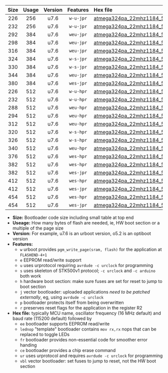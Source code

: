 |Size|Usage|Version|Features|Hex file|
|:-:|:-:|:-:|:-:|:--|
|226|256|u7.6|`w-u-jpr`|[atmega324pa_22mhz1184_57600bps_ur_vbl.hex](https://raw.githubusercontent.com/stefanrueger/urboot/main/bootloaders/atmega324pa/fcpu_22mhz1184/57600_bps/atmega324pa_22mhz1184_57600bps_ur_vbl.hex)|
|232|256|u7.6|`w-u-jpr`|[atmega324pa_22mhz1184_57600bps_lednop_ur_vbl.hex](https://raw.githubusercontent.com/stefanrueger/urboot/main/bootloaders/atmega324pa/fcpu_22mhz1184/57600_bps/atmega324pa_22mhz1184_57600bps_lednop_ur_vbl.hex)|
|292|384|u7.6|`weu-jpr`|[atmega324pa_22mhz1184_57600bps_ee_ur_vbl.hex](https://raw.githubusercontent.com/stefanrueger/urboot/main/bootloaders/atmega324pa/fcpu_22mhz1184/57600_bps/atmega324pa_22mhz1184_57600bps_ee_ur_vbl.hex)|
|298|384|u7.6|`weu-jpr`|[atmega324pa_22mhz1184_57600bps_ee_lednop_ur_vbl.hex](https://raw.githubusercontent.com/stefanrueger/urboot/main/bootloaders/atmega324pa/fcpu_22mhz1184/57600_bps/atmega324pa_22mhz1184_57600bps_ee_lednop_ur_vbl.hex)|
|316|384|u7.6|`weu-jpr`|[atmega324pa_22mhz1184_57600bps_ee_lednop_fr_ur_vbl.hex](https://raw.githubusercontent.com/stefanrueger/urboot/main/bootloaders/atmega324pa/fcpu_22mhz1184/57600_bps/atmega324pa_22mhz1184_57600bps_ee_lednop_fr_ur_vbl.hex)|
|324|384|u7.6|`w-s-jpr`|[atmega324pa_22mhz1184_57600bps_vbl.hex](https://raw.githubusercontent.com/stefanrueger/urboot/main/bootloaders/atmega324pa/fcpu_22mhz1184/57600_bps/atmega324pa_22mhz1184_57600bps_vbl.hex)|
|330|384|u7.6|`w-s-jpr`|[atmega324pa_22mhz1184_57600bps_lednop_vbl.hex](https://raw.githubusercontent.com/stefanrueger/urboot/main/bootloaders/atmega324pa/fcpu_22mhz1184/57600_bps/atmega324pa_22mhz1184_57600bps_lednop_vbl.hex)|
|344|384|u7.6|`weu-jpr`|[atmega324pa_22mhz1184_57600bps_ee_lednop_fr_ce_ur_vbl.hex](https://raw.githubusercontent.com/stefanrueger/urboot/main/bootloaders/atmega324pa/fcpu_22mhz1184/57600_bps/atmega324pa_22mhz1184_57600bps_ee_lednop_fr_ce_ur_vbl.hex)|
|380|384|u7.6|`wes-jpr`|[atmega324pa_22mhz1184_57600bps_ee_vbl.hex](https://raw.githubusercontent.com/stefanrueger/urboot/main/bootloaders/atmega324pa/fcpu_22mhz1184/57600_bps/atmega324pa_22mhz1184_57600bps_ee_vbl.hex)|
|226|512|u7.6|`w-u-hpr`|[atmega324pa_22mhz1184_57600bps_ur.hex](https://raw.githubusercontent.com/stefanrueger/urboot/main/bootloaders/atmega324pa/fcpu_22mhz1184/57600_bps/atmega324pa_22mhz1184_57600bps_ur.hex)|
|232|512|u7.6|`w-u-hpr`|[atmega324pa_22mhz1184_57600bps_lednop_ur.hex](https://raw.githubusercontent.com/stefanrueger/urboot/main/bootloaders/atmega324pa/fcpu_22mhz1184/57600_bps/atmega324pa_22mhz1184_57600bps_lednop_ur.hex)|
|288|512|u7.6|`weu-hpr`|[atmega324pa_22mhz1184_57600bps_ee_ur.hex](https://raw.githubusercontent.com/stefanrueger/urboot/main/bootloaders/atmega324pa/fcpu_22mhz1184/57600_bps/atmega324pa_22mhz1184_57600bps_ee_ur.hex)|
|294|512|u7.6|`weu-hpr`|[atmega324pa_22mhz1184_57600bps_ee_lednop_ur.hex](https://raw.githubusercontent.com/stefanrueger/urboot/main/bootloaders/atmega324pa/fcpu_22mhz1184/57600_bps/atmega324pa_22mhz1184_57600bps_ee_lednop_ur.hex)|
|312|512|u7.6|`weu-hpr`|[atmega324pa_22mhz1184_57600bps_ee_lednop_fr_ur.hex](https://raw.githubusercontent.com/stefanrueger/urboot/main/bootloaders/atmega324pa/fcpu_22mhz1184/57600_bps/atmega324pa_22mhz1184_57600bps_ee_lednop_fr_ur.hex)|
|320|512|u7.6|`w-s-hpr`|[atmega324pa_22mhz1184_57600bps.hex](https://raw.githubusercontent.com/stefanrueger/urboot/main/bootloaders/atmega324pa/fcpu_22mhz1184/57600_bps/atmega324pa_22mhz1184_57600bps.hex)|
|326|512|u7.6|`w-s-hpr`|[atmega324pa_22mhz1184_57600bps_lednop.hex](https://raw.githubusercontent.com/stefanrueger/urboot/main/bootloaders/atmega324pa/fcpu_22mhz1184/57600_bps/atmega324pa_22mhz1184_57600bps_lednop.hex)|
|340|512|u7.6|`weu-hpr`|[atmega324pa_22mhz1184_57600bps_ee_lednop_fr_ce_ur.hex](https://raw.githubusercontent.com/stefanrueger/urboot/main/bootloaders/atmega324pa/fcpu_22mhz1184/57600_bps/atmega324pa_22mhz1184_57600bps_ee_lednop_fr_ce_ur.hex)|
|376|512|u7.6|`wes-hpr`|[atmega324pa_22mhz1184_57600bps_ee.hex](https://raw.githubusercontent.com/stefanrueger/urboot/main/bootloaders/atmega324pa/fcpu_22mhz1184/57600_bps/atmega324pa_22mhz1184_57600bps_ee.hex)|
|382|512|u7.6|`wes-hpr`|[atmega324pa_22mhz1184_57600bps_ee_lednop.hex](https://raw.githubusercontent.com/stefanrueger/urboot/main/bootloaders/atmega324pa/fcpu_22mhz1184/57600_bps/atmega324pa_22mhz1184_57600bps_ee_lednop.hex)|
|382|512|u7.6|`wes-jpr`|[atmega324pa_22mhz1184_57600bps_ee_lednop_vbl.hex](https://raw.githubusercontent.com/stefanrueger/urboot/main/bootloaders/atmega324pa/fcpu_22mhz1184/57600_bps/atmega324pa_22mhz1184_57600bps_ee_lednop_vbl.hex)|
|412|512|u7.6|`wes-hpr`|[atmega324pa_22mhz1184_57600bps_ee_lednop_fr.hex](https://raw.githubusercontent.com/stefanrueger/urboot/main/bootloaders/atmega324pa/fcpu_22mhz1184/57600_bps/atmega324pa_22mhz1184_57600bps_ee_lednop_fr.hex)|
|412|512|u7.6|`wes-jpr`|[atmega324pa_22mhz1184_57600bps_ee_lednop_fr_vbl.hex](https://raw.githubusercontent.com/stefanrueger/urboot/main/bootloaders/atmega324pa/fcpu_22mhz1184/57600_bps/atmega324pa_22mhz1184_57600bps_ee_lednop_fr_vbl.hex)|
|454|512|u7.6|`wes-hpr`|[atmega324pa_22mhz1184_57600bps_ee_lednop_fr_ce.hex](https://raw.githubusercontent.com/stefanrueger/urboot/main/bootloaders/atmega324pa/fcpu_22mhz1184/57600_bps/atmega324pa_22mhz1184_57600bps_ee_lednop_fr_ce.hex)|
|454|512|u7.6|`wes-jpr`|[atmega324pa_22mhz1184_57600bps_ee_lednop_fr_ce_vbl.hex](https://raw.githubusercontent.com/stefanrueger/urboot/main/bootloaders/atmega324pa/fcpu_22mhz1184/57600_bps/atmega324pa_22mhz1184_57600bps_ee_lednop_fr_ce_vbl.hex)|

- **Size:** Bootloader code size including small table at top end
- **Useage:** How many bytes of flash are needed, ie, HW boot section or a multiple of the page size
- **Version:** For example, u7.6 is an urboot version, o5.2 is an optiboot version
- **Features:**
  + `w` urboot provides `pgm_write_page(sram, flash)` for the application at `FLASHEND-4+1`
  + `e` EEPROM read/write support
  + `u` uses urprotocol requiring `avrdude -c urclock` for programming
  + `s` uses skeleton of STK500v1 protocol; `-c urclock` and `-c arduino` both work
  + `h` hardware boot section: make sure fuses are set for reset to jump to boot section
  + `j` vector bootloader: uploaded applications *need to be patched externally*, eg, using `avrdude -c urclock`
  + `p` bootloader protects itself from being overwritten
  + `r` preserves reset flags for the application in the register R2
- **Hex file:** typically MCU name, oscillator frequency (16 MHz default) and baud rate (115200 default) followed by
  + `ee` bootloader supports EEPROM read/write
  + `lednop` "template" bootloader contains `mov rx,rx` nops that can be replaced to toggle LEDs
  + `fr` bootloader provides non-essential code for smoother error handing
  + `ce` bootloader provides a chip erase command
  + `ur` uses urprotocol and requires `avrdude -c urclock` for programming
  + `vbl` vector bootloader: set fuses to jump to reset, not the HW boot section
